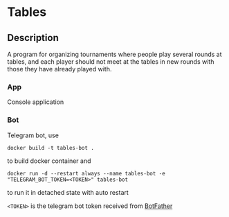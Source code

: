 # Tables

## Description
A program for organizing tournaments where people play several rounds at tables, and each player should not meet at the tables in new rounds with those they have already played with.

### App
Console application

### Bot
Telegram bot, use
```text
docker build -t tables-bot .
```
to build docker container and
```text
docker run -d --restart always --name tables-bot -e "TELEGRAM_BOT_TOKEN=<TOKEN>" tables-bot
```
to run it in detached state with auto restart

`<TOKEN>` is the telegram bot token received from [BotFather](https://t.me/BotFather)

